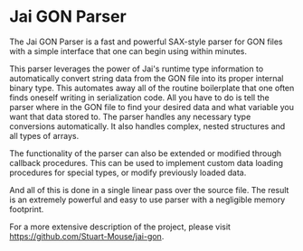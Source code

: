 # Jai GON Parser

The Jai GON Parser is a fast and powerful SAX-style parser for GON files with a simple interface that one can begin using within minutes.

This parser leverages the power of Jai's runtime type information to automatically convert string data from the GON file into its proper internal binary type. 
This automates away all of the routine boilerplate that one often finds oneself writing in serialization code. All you have to do is tell the parser where in the GON file to find your desired data and what variable you want that data stored to. The parser handles any necessary type conversions automatically. It also handles complex, nested structures and all types of arrays. 

The functionality of the parser can also be extended or modified through callback procedures. 
This can be used to implement custom data loading procedures for special types, or modify previously loaded data.

And all of this is done in a single linear pass over the source file.
The result is an extremely powerful and easy to use parser with a negligible memory footprint. 

For a more extensive description of the project, please visit https://github.com/Stuart-Mouse/jai-gon.